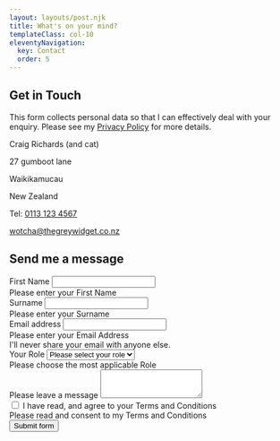 ```yaml
---
layout: layouts/post.njk
title: What's on your mind?
templateClass: col-10
eleventyNavigation:
  key: Contact
  order: 5
---
```


<div class="row pt-3 justify-content-between">
<div class="col-sm-5">
<h2 class=fs-4>Get in Touch</h2>
<p>This form collects personal data so that I can effectively deal with your
enquiry. Please see my <a href="#">Privacy Policy</a> for more details.</p>
<p class="mb-0">Craig Richards (and cat)</p>
<p class="mb-0">27 gumboot lane</p>
<p class="mb-0">Waikikamucau</p>
<p>New Zealand</p>
<p>Tel: <a href="tel:0113 123 4567">0113 123 4567</a></p>
<p><a href="mailto:wotcha@thegreywidget.co.nz">wotcha@thegreywidget.co.nz</a>
</div>
<div class="col-sm-6">
<h2 class=fs-4>Send me a message</h2>

<form class="needs-validation" name="contact" method="POST" data-netlify="true" novalidate>

  <div class="mb-3">
    <label for="firstName" class="form-label">First Name</label>
    <input type="input" class="form-control" name="firstName" id="firstName" required>
    <div class="invalid-feedback">Please enter your First Name</div>
  </div>

  <div class="mb-3">
    <label for="surname" class="form-label">Surname</label>
    <input type="input" class="form-control" name="surname" id="surname" required>
    <div class="invalid-feedback">Please enter your Surname</div>
  </div>

  <div class="mb-3">
    <label for="contactEmail" class="form-label">Email address</label>
    <input type="email" class="form-control" id="contactEmail" aria-describedby="emailHelp required" name="contactEmail" required>
    <div class="invalid-feedback">Please enter your Email Address</div>
    <div id="emailHelp" class="form-text">I'll never share your email with anyone else.</div>
  </div>

  <div class="mb-3">
    <label for="contactRole" class="form-label">Your Role</label>
    <select class="form-select" aria-label="select role" id="contactRole" name="contactRole" required>
    <option selected disabled value="">Please select your role</option>
    <option value="1">Butcher</option>
    <option value="2">Baker</option>
    <option value="3">Candlestick Maker</option>
    </select>
    <div class="invalid-feedback">Please choose the most applicable Role</div>
  </div>

<div class="mb-3">
  <label for="contactText" class="form-label">Please leave a message</label>
  <textarea class="form-control" id="contactText" name="contactText" rows="3"></textarea>
</div>


  <div class="mb-3">
    <input type="checkbox" value="" name="checkTandC" id="checkTandC" required>
    <label for="checkTandC" class="form-label">I have read, and agree to your Terms and Conditions</label>
    <div class="invalid-feedback">Please read and consent to my Terms and Conditions</div>
  </div>

  <div>
    <button class="btn btn-secondary text-warning form_submit" type="submit">Submit form</button>
  </div>
</form>

<script>
// Example starter JavaScript for disabling form submissions if there are invalid fields
(function () {
  'use strict'

  // Fetch all the forms we want to apply custom Bootstrap validation styles to
  var forms = document.querySelectorAll('.needs-validation')

  // Loop over them and prevent submission
  Array.prototype.slice.call(forms)
    .forEach(function (form) {
      form.addEventListener('submit', function (event) {
        if (!form.checkValidity()) {
          event.preventDefault()
          event.stopPropagation()
        }

        form.classList.add('was-validated')
      }, false)
    })
})()
</script>
</div>
</div>